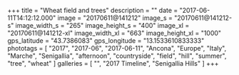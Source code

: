 +++
title = "Wheat field and trees"
description = ""
date = "2017-06-11T14:12:12.000"
image = "20170611@141212"
image_s = "20170611@141212-s"
image_width_s = "265"
image_height_s = "400"
image_xl = "20170611@141212-xl"
image_width_xl = "663"
image_height_xl = "1000"
gps_latitude = "43.7386083"
gps_longitude = "13.1533610833333"
phototags = [ "2017", "2017-06", "2017-06-11", "Ancona", "Europe", "Italy", "Marche", "Senigallia", "afternoon", "countryside", "field", "hill", "summer", "tree", "wheat" ]
galleries = [ "", "2017 Timeline", "Senigallia Hills" ]
+++
